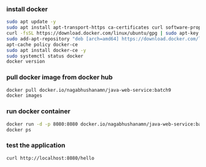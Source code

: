 
### install docker

```bash
sudo apt update -y
sudo apt install apt-transport-https ca-certificates curl software-properties-common -y
curl -fsSL https://download.docker.com/linux/ubuntu/gpg | sudo apt-key add -
sudo add-apt-repository "deb [arch=amd64] https://download.docker.com/linux/ubuntu focal stable"
apt-cache policy docker-ce
sudo apt install docker-ce -y
sudo systemctl status docker
docker version
```


### pull docker image from docker hub
```bash
docker pull docker.io/nagabhushanamn/java-web-service:batch9
docker images
```

### run docker container
```bash
docker run -d -p 8080:8080 docker.io/nagabhushanamn/java-web-service:batch9
docker ps
```

### test the application
```bash
curl http://localhost:8080/hello
```